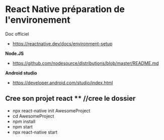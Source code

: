 # React Native préparation de l'environement

Doc officiel
* https://reactnative.dev/docs/environment-setup

**Node.JS**
* https://github.com/nodesource/distributions/blob/master/README.md

**Android studio**
* https://developer.android.com/studio/index.html


## Cree son projet react ** //cree le dossier
* npx react-native init AwesomeProject
* cd AwesomeProject
* npm install
* npm start
* npx react-native start 